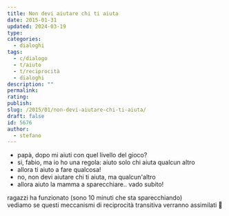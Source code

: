 ```yaml
---
title: Non devi aiutare chi ti aiuta
date: 2015-01-31
updated: 2024-03-19
type: 
categories:
  - dialoghi
tags:
  - c/dialogo
  - t/aiuto
  - t/reciprocità
  - dialoghi
description: ""
permalink: 
rating: 
publish: 
slug: /2015/01/non-devi-aiutare-chi-ti-aiuta/
draft: false
id: 5676
author:
  - stefano
---
```


- papà, dopo mi aiuti con quel livello del gioco?
- si, fabio, ma io ho una regola: aiuto solo chi aiuta qualcun altro
- allora ti aiuto a fare qualcosa!
- no, non devi aiutare chi ti aiuta, ma qualcun'altro
- allora aiuto la mamma a sparecchiare.. vado subito!

ragazzi ha funzionato (sono 10 minuti che sta sparecchiando)  
vediamo se questi meccanismi di reciprocità transitiva verranno assimilati 🙂
